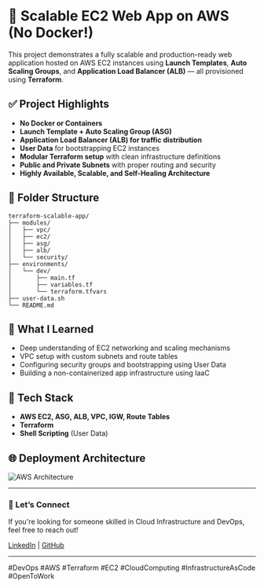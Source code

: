 
# 🚀 Scalable EC2 Web App on AWS (No Docker!)

This project demonstrates a fully scalable and production-ready web application hosted on AWS EC2 instances using **Launch Templates**, **Auto Scaling Groups**, and **Application Load Balancer (ALB)** — all provisioned using **Terraform**.

## ✅ Project Highlights

- **No Docker or Containers**
- **Launch Template + Auto Scaling Group (ASG)**
- **Application Load Balancer (ALB) for traffic distribution**
- **User Data** for bootstrapping EC2 instances
- **Modular Terraform setup** with clean infrastructure definitions
- **Public and Private Subnets** with proper routing and security
- **Highly Available, Scalable, and Self-Healing Architecture**

## 📁 Folder Structure

```
terraform-scalable-app/
├── modules/
│   ├── vpc/
│   ├── ec2/
│   ├── asg/
│   ├── alb/
│   └── security/
├── environments/
│   └── dev/
│       ├── main.tf
│       ├── variables.tf
│       └── terraform.tfvars
├── user-data.sh
└── README.md
```

## 🧠 What I Learned

- Deep understanding of EC2 networking and scaling mechanisms
- VPC setup with custom subnets and route tables
- Configuring security groups and bootstrapping using User Data
- Building a non-containerized app infrastructure using IaaC

## 🔧 Tech Stack

- **AWS EC2, ASG, ALB, VPC, IGW, Route Tables**
- **Terraform**
- **Shell Scripting** (User Data)

## 🌐 Deployment Architecture

![AWS Architecture](./architecture.png)

---

### 👋 Let’s Connect
If you're looking for someone skilled in Cloud Infrastructure and DevOps, feel free to reach out!

[LinkedIn](https://www.linkedin.com/) | [GitHub](https://github.com/)

---

#DevOps #AWS #Terraform #EC2 #CloudComputing #InfrastructureAsCode #OpenToWork
